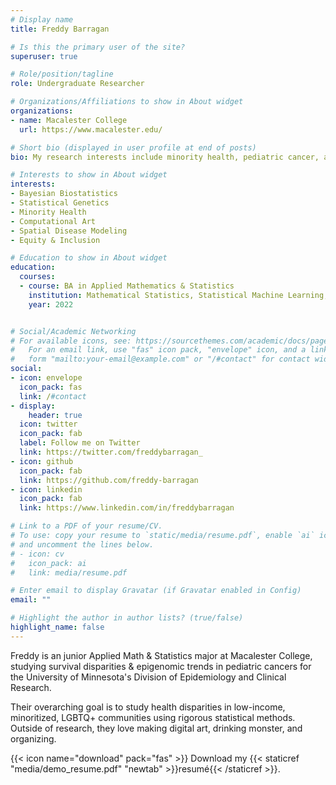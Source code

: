 ```yaml
---
# Display name
title: Freddy Barragan

# Is this the primary user of the site?
superuser: true

# Role/position/tagline
role: Undergraduate Researcher

# Organizations/Affiliations to show in About widget
organizations:
- name: Macalester College
  url: https://www.macalester.edu/

# Short bio (displayed in user profile at end of posts)
bio: My research interests include minority health, pediatric cancer, and bayesian biostatistics

# Interests to show in About widget
interests:
- Bayesian Biostatistics
- Statistical Genetics
- Minority Health
- Computational Art
- Spatial Disease Modeling
- Equity & Inclusion

# Education to show in About widget
education:
  courses:
  - course: BA in Applied Mathematics & Statistics
    institution: Mathematical Statistics, Statistical Machine Learning, Probability, Linear Algebra, Environmental Public Health, International Public Health
    year: 2022


# Social/Academic Networking
# For available icons, see: https://sourcethemes.com/academic/docs/page-builder/#icons
#   For an email link, use "fas" icon pack, "envelope" icon, and a link in the
#   form "mailto:your-email@example.com" or "/#contact" for contact widget.
social:
- icon: envelope
  icon_pack: fas
  link: /#contact
- display:
    header: true
  icon: twitter
  icon_pack: fab
  label: Follow me on Twitter
  link: https://twitter.com/freddybarragan_
- icon: github
  icon_pack: fab
  link: https://github.com/freddy-barragan
- icon: linkedin
  icon_pack: fab
  link: https://www.linkedin.com/in/freddybarragan

# Link to a PDF of your resume/CV.
# To use: copy your resume to `static/media/resume.pdf`, enable `ai` icons in `params.toml`, 
# and uncomment the lines below.
# - icon: cv
#   icon_pack: ai
#   link: media/resume.pdf

# Enter email to display Gravatar (if Gravatar enabled in Config)
email: ""

# Highlight the author in author lists? (true/false)
highlight_name: false
---
```


Freddy is an junior Applied Math & Statistics major at Macalester College, studying survival disparities & epigenomic trends in pediatric cancers for the University of Minnesota's Division of Epidemiology and Clinical Research. 

Their overarching goal is to study health disparities in low-income, minoritized, LGBTQ+ communities using rigorous statistical methods. Outside of research, they love making digital art, drinking monster, and organizing.

{{< icon name="download" pack="fas" >}} Download my {{< staticref "media/demo_resume.pdf" "newtab" >}}resumé{{< /staticref >}}.
